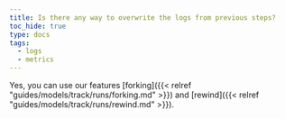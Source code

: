 ```yaml
---
title: Is there any way to overwrite the logs from previous steps?
toc_hide: true
type: docs
tags:
  - logs
  - metrics
---
```


Yes, you can use our features [forking]({{< relref "guides/models/track/runs/forking.md" >}}) and [rewind]({{< relref "guides/models/track/runs/rewind.md" >}}).